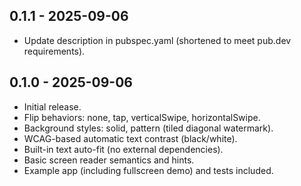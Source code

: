 ## 0.1.1 - 2025-09-06
- Update description in pubspec.yaml (shortened to meet pub.dev requirements).
## 0.1.0 - 2025-09-06
- Initial release.
- Flip behaviors: none, tap, verticalSwipe, horizontalSwipe.
- Background styles: solid, pattern (tiled diagonal watermark).
- WCAG-based automatic text contrast (black/white).
- Built-in text auto-fit (no external dependencies).
- Basic screen reader semantics and hints.
- Example app (including fullscreen demo) and tests included.